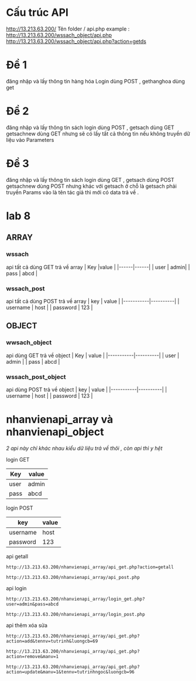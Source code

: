 # Cấu trúc API

http://13.213.63.200/ Tên folder / api.php
example : http://13.213.63.200/wssach_object/api.php
http://13.213.63.200/wssach_object/api.php?action=getds

# Đề 1

đăng nhập và lấy thông tin hàng hóa
Login dùng POST , gethanghoa dùng get

# Đề 2

đăng nhập và lấy thông tin sách
login dùng POST , getsach dùng GET
getsachnew dùng GET nhưng sẽ có lấy tất cả thông tin nếu không truyền dữ liệu vào Parameters

# Đề 3

đăng nhập và lấy thông tin sách
login dùng GET , getsach dùng POST
getsachnew dùng POST nhưng khác với getsach ở chỗ là getsach phải truyền Params vào là tên tác giả thì mới có data trả về .

# lab 8

## ARRAY

### wssach

api tất cả dùng GET trả về array
| Key |value |
|------|------|
| user | admin|
| pass | abcd |

### wssach_post

api tất cả dùng POST trả về array
| key | value |
|-----------|----------|
| username | host |
| password | 123 |

## OBJECT

### wwsach_object

api dùng GET trả về object
| Key | value |
|-----------|----------|
| user | admin |
| pass | abcd |

### wssach_post_object

api dùng POST trả về object
| key | value |
|-----------|----------|
| username | host |
| password | 123 |

# nhanvienapi_array và nhanvienapi_object

_2 api này chỉ khác nhau kiểu dữ liệu trả về thôi , còn api thì y hệt_

login GET

| Key | value |
|-----------|----------|
| user | admin |
| pass | abcd |

login POST

| key | value |
|----------|------|
| username | host |
| password | 123 |

api getall

```
http://13.213.63.200/nhanvienapi_array/api_get.php?action=getall
```

```
http://13.213.63.200/nhanvienapi_array/api_post.php
```

api login 

```
http://13.213.63.200/nhanvienapi_array/login_get.php?user=admin&pass=abcd
```

```
http://13.213.63.200/nhanvienapi_array/login_post.php
```

api thêm xóa sửa 

```
http://13.213.63.200/nhanvienapi_array/api_get.php?action=add&tennv=tutrinh&luongcb=69
```

```
http://13.213.63.200/nhanvienapi_array/api_get.php?action=remove&manv=1
```

```
http://13.213.63.200/nhanvienapi_array/api_get.php?action=update&manv=1&tennv=tutrinhngoc&luongcb=96
```
